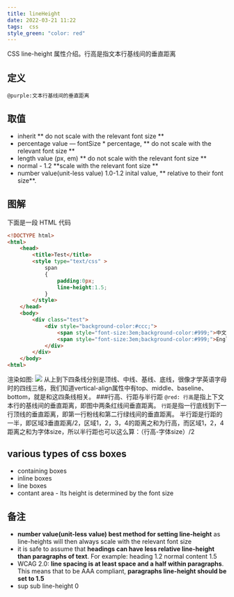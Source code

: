 ```yaml
---
title: lineHeight
date: 2022-03-21 11:22
tags:  css
style_green: "color: red"
---
```

CSS line-height 属性介绍。行高是指文本行基线间的垂直距离

## 定义 
`@purple:文本行基线间的垂直距离`
## 取值
- inherit ** do not scale with the relevant font size **
- percentage value — fontSize \* percentage,  ** do not scale with the relevant font size **
- length value (px, em) ** do not scale with the relevant font size **
- normal - 1.2  **scale with the relevant font size **
- number value(unit-less value) 1.0-1.2 inital value, ** relative to their font size**. 

## 图解
下面是一段 HTML 代码
```HTML
<!DOCTYPE html>
<html>
    <head>
        <title>Test</title>
        <style type="text/css" >
            span
            {
                padding:0px;
                line-height:1.5;
            }
        </style>
    </head>
    <body>
        <div class="test">
            <div style="background-color:#ccc;">
                <span style="font-size:3em;background-color:#999;">中文English</span>
                <span style="font-size:3em;background-color:#999;">English中文</span>
            </div>
        </div>
    </body>
<html>
```
渲染如图:
![](./_image/2022-03-21/2022-03-21-17-16-39@2x.jpg)
从上到下四条线分别是顶线、中线、基线、底线，很像才学英语字母时的四线三格，我们知道vertical-align属性中有top、middle、baseline、bottom，就是和这四条线相关。
###行高、行距与半行距
`@red: 行高`是指上下文本行的基线间的垂直距离，即图中两条红线间垂直距离。
`行距`是指一行底线到下一行顶线的垂直距离，即第一行粉线和第二行绿线间的垂直距离。
半行距是行距的一半，即区域3垂直距离/2，区域1，2，3，4的距离之和为行高，而区域1，2，4距离之和为字体size，所以半行距也可以这么算：（行高-字体size）/2
## various types of css boxes
- containing boxes
- inline boxes
- line boxes
- contant area - Its height is determined by the font size

## 备注
-   **number value(unit-less value) best method for setting line-height** as line-heights will then always scale with the relevant font size
- it is safe to assume that **headings can have less relative line-height than paragraphs of text**. For example: heading 1.2 normal content 1.5
- WCAG 2.0: **line spacing is at least space and a half  within paragraphs**. This means that to be  AAA compliant, **paragraphs line-height should be set to 1.5**
- sup sub line-height 0





